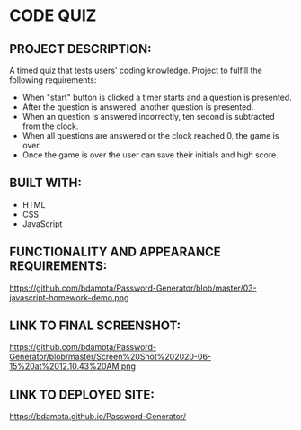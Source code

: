 # CODE QUIZ
## PROJECT DESCRIPTION:
A timed quiz that tests users' coding knowledge. Project to fulfill the following requirements:

* When "start" button is clicked a timer starts and a question is presented.
* After the question is answered, another question is presented. 
* When an question is answered incorrectly, ten second is subtracted from the clock.
* When all questions are answered or the clock reached 0, the game is over. 
* Once the game is over the user can save their initials and high score. 

## BUILT WITH:
* HTML
* CSS
* JavaScript

## FUNCTIONALITY AND APPEARANCE REQUIREMENTS:
https://github.com/bdamota/Password-Generator/blob/master/03-javascript-homework-demo.png

## LINK TO FINAL SCREENSHOT:
https://github.com/bdamota/Password-Generator/blob/master/Screen%20Shot%202020-06-15%20at%2012.10.43%20AM.png

## LINK TO DEPLOYED SITE:
https://bdamota.github.io/Password-Generator/
